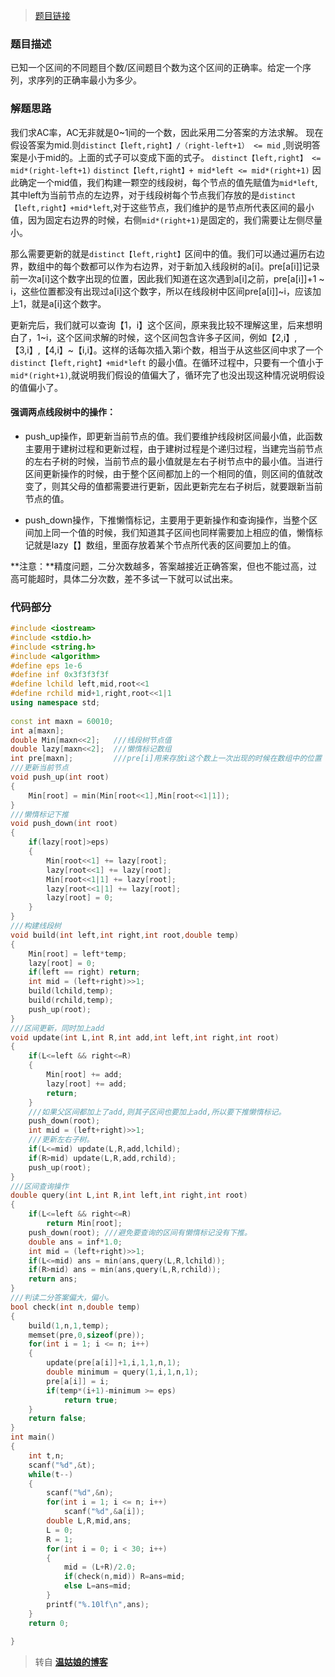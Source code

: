 <!--more-->

> [题目链接](http://acm.hdu.edu.cn/showproblem.php?pid=6070)

### 题目描述 ###
已知一个区间的不同题目个数/区间题目个数为这个区间的正确率。给定一个序列，求序列的正确率最小为多少。
### 解题思路 ###
我们求AC率，AC无非就是0~1间的一个数，因此采用二分答案的方法求解。
现在假设答案为mid.则`distinct【left,right】/（right-left+1） <= mid` ,则说明答案是小于mid的。上面的式子可以变成下面的式子。
 `distinct【left,right】 <= mid*(right-left+1)`
 `distinct【left,right】+ mid*left <= mid*(right+1)`
因此确定一个mid值，我们构建一颗空的线段树，每个节点的值先赋值为`mid*left`,其中left为当前节点的左边界，对于线段树每个节点我们存放的是`distinct【left,right】+mid*left`,对于这些节点，我们维护的是节点所代表区间的最小值，因为固定右边界的时候，右侧`mid*(right+1)`是固定的，我们需要让左侧尽量小。

那么需要更新的就是`distinct【left,right】`区间中的值。我们可以通过遍历右边界，数组中的每个数都可以作为右边界，对于新加入线段树的a[i]。pre[a[i]]记录前一次a[i]这个数字出现的位置，因此我们知道在这次遇到a[i]之前，pre[a[i]]+1 ~ i，这些位置都没有出现过a[i]这个数字，所以在线段树中区间pre[a[i]]~i，应该加上1，就是a[i]这个数字。

更新完后，我们就可以查询【1，i】这个区间，原来我比较不理解这里，后来想明白了，1~i，这个区间求解的时候，这个区间包含许多子区间，例如【2,i】,【3,i】,【4,i】~【i,i】。这样的话每次插入第i个数，相当于从这些区间中求了一个`distinct【left,right】+mid*left` 的最小值。在循环过程中，只要有一个值小于`mid*(right+1)`,就说明我们假设的值偏大了，循环完了也没出现这种情况说明假设的值偏小了。

#### 强调两点线段树中的操作： ####

- push_up操作，即更新当前节点的值。我们要维护线段树区间最小值，此函数主要用于建树过程和更新过程，由于建树过程是个递归过程，当建完当前节点的左右子树的时候，当前节点的最小值就是左右子树节点中的最小值。当进行区间更新操作的时候，由于整个区间都加上的一个相同的值，则区间的值就改变了，则其父母的值都需要进行更新，因此更新完左右子树后，就要跟新当前节点的值。

- push_down操作，下推懒惰标记，主要用于更新操作和查询操作，当整个区间加上同一个值的时候，我们知道其子区间也同样需要加上相应的值，懒惰标记就是lazy【】数组，里面存放着某个节点所代表的区间要加上的值。

**注意：**精度问题，二分次数越多，答案越接近正确答案，但也不能过高，过高可能超时，具体二分次数，差不多试一下就可以试出来。

### 代码部分 ###

```cpp
#include <iostream>  
#include <stdio.h>  
#include <string.h>  
#include <algorithm>  
#define eps 1e-6  
#define inf 0x3f3f3f3f  
#define lchild left,mid,root<<1  
#define rchild mid+1,right,root<<1|1  
using namespace std;  
  
const int maxn = 60010;  
int a[maxn];  
double Min[maxn<<2];   ///线段树节点值  
double lazy[maxn<<2];  ///懒惰标记数组  
int pre[maxn];         ///pre[i]用来存放i这个数上一次出现的时候在数组中的位置  
///更新当前节点  
void push_up(int root)  
{  
    Min[root] = min(Min[root<<1],Min[root<<1|1]);  
}  
///懒惰标记下推  
void push_down(int root)  
{  
    if(lazy[root]>eps)   
    {  
        Min[root<<1] += lazy[root];  
        lazy[root<<1] += lazy[root];  
        Min[root<<1|1] += lazy[root];  
        lazy[root<<1|1] += lazy[root];  
        lazy[root] = 0;  
    }  
}  
///构建线段树  
void build(int left,int right,int root,double temp)  
{  
    Min[root] = left*temp;  
    lazy[root] = 0;  
    if(left == right) return;  
    int mid = (left+right)>>1;  
    build(lchild,temp);  
    build(rchild,temp);  
    push_up(root);  
}  
///区间更新，同时加上add  
void update(int L,int R,int add,int left,int right,int root)  
{  
    if(L<=left && right<=R)  
    {  
        Min[root] += add;  
        lazy[root] += add;  
        return;  
    }  
    ///如果父区间都加上了add,则其子区间也要加上add,所以要下推懒惰标记。  
    push_down(root);   
    int mid = (left+right)>>1;  
    ///更新左右子树。  
    if(L<=mid) update(L,R,add,lchild);  
    if(R>mid) update(L,R,add,rchild);  
    push_up(root);  
}  
///区间查询操作  
double query(int L,int R,int left,int right,int root)  
{  
    if(L<=left && right<=R)  
        return Min[root];  
    push_down(root); ///避免要查询的区间有懒惰标记没有下推。  
    double ans = inf*1.0;  
    int mid = (left+right)>>1;  
    if(L<=mid) ans = min(ans,query(L,R,lchild));  
    if(R>mid) ans = min(ans,query(L,R,rchild));  
    return ans;  
}  
///判读二分答案偏大，偏小。  
bool check(int n,double temp)  
{  
    build(1,n,1,temp);  
    memset(pre,0,sizeof(pre));  
    for(int i = 1; i <= n; i++)  
    {  
        update(pre[a[i]]+1,i,1,1,n,1);  
        double minimum = query(1,i,1,n,1);  
        pre[a[i]] = i;  
        if(temp*(i+1)-minimum >= eps)  
            return true;  
    }  
    return false;  
}  
int main()  
{  
    int t,n;  
    scanf("%d",&t);  
    while(t--)  
    {  
        scanf("%d",&n);  
        for(int i = 1; i <= n; i++)  
            scanf("%d",&a[i]);  
        double L,R,mid,ans;  
        L = 0;  
        R = 1;  
        for(int i = 0; i < 30; i++)  
        {  
            mid = (L+R)/2.0;  
            if(check(n,mid)) R=ans=mid;  
            else L=ans=mid;  
        }  
        printf("%.10lf\n",ans);  
    }  
    return 0;  
  
}  
```

> 转自 [**温姑娘的博客**](http://blog.csdn.net/wyxeainn/article/details/76687575)